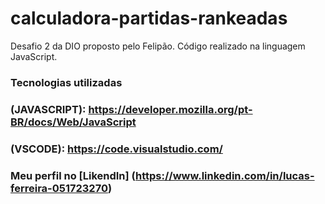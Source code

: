 # calculadora-partidas-rankeadas

Desafio 2 da DIO proposto pelo Felipão. Código realizado na linguagem JavaScript.

### Tecnologias utilizadas  
### (JAVASCRIPT): https://developer.mozilla.org/pt-BR/docs/Web/JavaScript
### (VSCODE): https://code.visualstudio.com/


### Meu perfil no [LikendIn] (https://www.linkedin.com/in/lucas-ferreira-051723270)